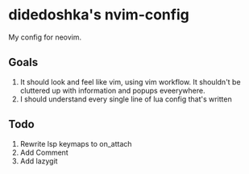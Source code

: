 # didedoshka's nvim-config

My config for neovim.

## Goals

1. It should look and feel like vim, using vim workflow. It shouldn't be cluttered up with information and popups eveerywhere. 
2. I should understand every single line of lua config that's written



## Todo

1. Rewrite lsp keymaps to on_attach
2. Add Comment
3. Add lazygit
